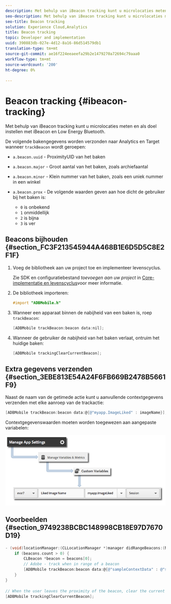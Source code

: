 ```yaml
---
description: Met behulp van iBeacon tracking kunt u microlocaties meten en als doel instellen met iBeacon en Low Energy Bluetooth.
seo-description: Met behulp van iBeacon tracking kunt u microlocaties meten en als doel instellen met iBeacon en Low Energy Bluetooth.
seo-title: Beacon tracking
solution: Experience Cloud,Analytics
title: Beacon tracking
topic: Developer and implementation
uuid: 390883db-027e-4d12-8a16-86d514579db1
translation-type: tm+mt
source-git-commit: ae16f224eeaeefa29b2e1479270a72694c79aaa0
workflow-type: tm+mt
source-wordcount: '200'
ht-degree: 0%

---
```



# Beacon tracking {#ibeacon-tracking}

Met behulp van iBeacon tracking kunt u microlocaties meten en als doel instellen met iBeacon en Low Energy Bluetooth.

De volgende bakengegevens worden verzonden naar Analytics en Target wanneer `trackBeacon` wordt geroepen:

* `a.beacon.uuid` - ProximityUID van het baken
* `a.beacon.major` - Groot aantal van het baken, zoals archiefaantal
* `a.beacon.minor` - Klein nummer van het baken, zoals een uniek nummer in een winkel
* `a.beacon.prox` - De volgende waarden geven aan hoe dicht de gebruiker bij het baken is:

   * `0` is onbekend
   * `1` onmiddellijk
   * `2` is bijna
   * `3` is ver

## Beacons bijhouden {#section_FC3F213545944A468B1E6D5D5C8E2F1F}

1. Voeg de bibliotheek aan uw project toe en implementeer levenscyclus.

   Zie SDK en configuratiebestand *toevoegen aan uw project* in [Core-implementatie en levenscyclus](/help/ios/getting-started/dev-qs.md)voor meer informatie.
1. De bibliotheek importeren:

   ```objective-c
   #import "ADBMobile.h"
   ```

1. Wanneer een apparaat binnen de nabijheid van een baken is, roep `trackBeacon`:

   ```objective-c
   [ADBMobile trackBeacon:beacon data:nil];
   ```

1. Wanneer de gebruiker de nabijheid van het baken verlaat, ontruim het huidige baken:

   ```objective-c
   [ADBMobile trackingClearCurrentBeacon];
   ```

## Extra gegevens verzenden {#section_3EBE813E54A24F6FB669B2478B5661F9}

Naast de naam van de getimede actie kunt u aanvullende contextgegevens verzenden met elke aanroep van de trackactie:

```objective-c
[ADBMobile trackBeacon:beacon data:@{@"myapp.ImageLiked" : imageName}];
```

Contextgegevenswaarden moeten worden toegewezen aan aangepaste variabelen:

![](assets/map-variable-context-ltv.png)

## Voorbeelden {#section_9749238BCBC148998CB18E97D7670D19}

```objective-c
- (void)locationManager:(CLLocationManager *)manager didRangeBeacons:(NSArray *)beacons inRegion:(CLBeaconRegion *)region { 
    if (beacons.count > 0) { 
        CLBeacon *beacon = beacons[0]; 
        // Adobe - track when in range of a beacon 
        [ADBMobile trackBeacon:beacon data:@{@"sampleContextData" : @"sampleContextDataVal"}]; 
    } 
} 
 
// When the user leaves the proximity of the beacon, clear the current beacon 
[ADBMobile trackingClearCurrentBeacon];
```

